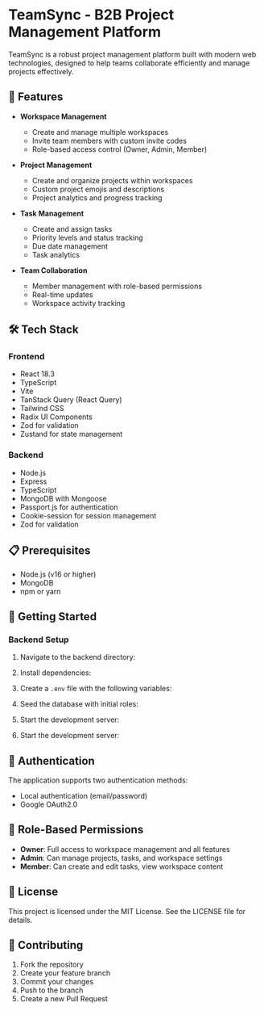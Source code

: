 # TeamSync - B2B Project Management Platform

TeamSync is a robust project management platform built with modern web technologies, designed to help teams collaborate efficiently and manage projects effectively.

## 🌟 Features

- **Workspace Management**
  - Create and manage multiple workspaces
  - Invite team members with custom invite codes
  - Role-based access control (Owner, Admin, Member)

- **Project Management**
  - Create and organize projects within workspaces
  - Custom project emojis and descriptions
  - Project analytics and progress tracking

- **Task Management**
  - Create and assign tasks
  - Priority levels and status tracking
  - Due date management
  - Task analytics

- **Team Collaboration**
  - Member management with role-based permissions
  - Real-time updates
  - Workspace activity tracking

## 🛠 Tech Stack

### Frontend
- React 18.3
- TypeScript
- Vite
- TanStack Query (React Query)
- Tailwind CSS
- Radix UI Components
- Zod for validation
- Zustand for state management

### Backend
- Node.js
- Express
- TypeScript
- MongoDB with Mongoose
- Passport.js for authentication
- Cookie-session for session management
- Zod for validation

## 📋 Prerequisites

- Node.js (v16 or higher)
- MongoDB
- npm or yarn

## 🚀 Getting Started

### Backend Setup

1. Navigate to the backend directory:

2. Install dependencies:

3. Create a `.env` file with the following variables:

4. Seed the database with initial roles:

5. Start the development server:

5. Start the development server:

## 🔐 Authentication

The application supports two authentication methods:
- Local authentication (email/password)
- Google OAuth2.0

## 👥 Role-Based Permissions

- **Owner**: Full access to workspace management and all features
- **Admin**: Can manage projects, tasks, and workspace settings
- **Member**: Can create and edit tasks, view workspace content


## 📝 License

This project is licensed under the MIT License. See the LICENSE file for details.

## 🤝 Contributing

1. Fork the repository
2. Create your feature branch
3. Commit your changes
4. Push to the branch
5. Create a new Pull Request
